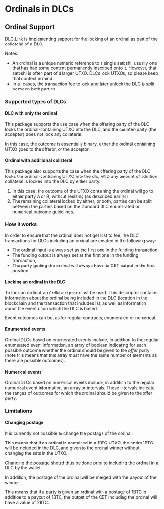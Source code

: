 # Ordinals in DLCs

## Ordinal Support

DLC.Link is implementing support for the locking of an ordinal as part of the collateral of a DLC.

Notes:

* An ordinal is a unique numeric reference to a single satoshi, usually one that has had some content permanently inscribed onto it. However, that satoshi is often part of a larger UTXO. DLCs lock UTXOs, so please keep that context in mind.
* In all cases, the transaction fee to lock and later unlock the DLC is split between both parties.

### Supported types of DLCs

#### DLC with only the ordinal

This package supports the use case when the offering party of the DLC locks the ordinal-containing UTXO into the DLC, and the counter-party (the acceptor) does not lock any collateral.

In this case, the outcome is essentially binary, either the ordinal containing UTXO goes to the offeror, or the acceptor.

#### Ordinal with additional collateral

This package also supports the case when the offering party of the DLC locks the ordinal-contianing UTXO into the dlc, AND any amount of addition collateral is locked into the DLC by either party.

1. In this case, the outcome of the UTXO containing the ordinal will go to either party A or B, without resizing (as described earlier)
2. The remaining collateral locked by either, or both, parties can be split between the parties based on the standard DLC enumerated or numerical outcome guidelines.

### How it works

In order to ensure that the ordinal does not get lost to fee, the DLC transactions for DLCs including an ordinal are created in the following way:

* The ordinal input is always set as the first one in the funding transaction,
* The funding output is always set as the first one in the funding transaction,
* The party getting the ordinal will always have its CET output in the first position.

#### Locking an ordinal in the DLC

To lock an ordinal, an `OrdDescriptor` must be used. This descriptor contains information about the ordinal being included in the DLC (location in the blockchain and the transaction that includes is), as well as information about the event upon which the DLC is based.

Event outcomes can be, as for regular contracts, enumerated or numerical.

#### Enumerated events

Ordinal DLCs based on enumerated events include, in addition to the regular enumerated event information, an array of boolean indicating for each possible outcome whether the ordinal should be given to the _offer_ party (note this means that this array _must_ have the same number of elements as there are possible outcomes).

#### Numerical events

Ordinal DLCs based on numerical events include, in addition to the regular numerical event information, an array or intervals. These intervals indicate the ranges of outcomes for which the ordinal should be given to the offer party.

### Limitations

#### Changing postage

It is currently not possible to change the postage of the ordinal.

This means that if an ordinal is contained in a 1BTC UTXO, the entire 1BTC will be included in the DLC, and given to the ordinal winner without changing the sats in the UTXO.

Changing the postage should thus be done prior to including the ordinal in a DLC by the wallet.

In addition, the postage of the ordinal will be merged with the payout of the winner.

This means that if a party is given an ordinal with a postage of 1BTC in addition to a payout of 1BTC, the output of the CET including the ordinal will have a value of 2BTC.
